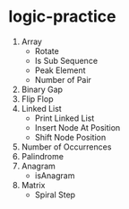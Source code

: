 # logic-practice

1. Array 
   - Rotate
   - Is Sub Sequence
   - Peak Element
   - Number of Pair
2. Binary Gap
3. Flip Flop
4. Linked List
    - Print Linked List
    - Insert Node At Position
    - Shift Node Position
5. Number of Occurrences
6. Palindrome
7. Anagram
   - isAnagram
8. Matrix
   - Spiral Step
